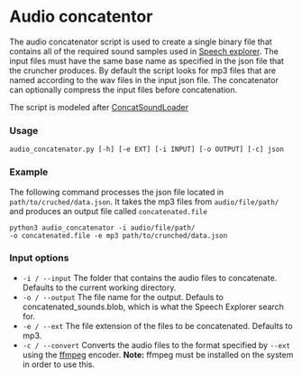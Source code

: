 # Audio concatentor

The audio concatenator script is used to create a single binary file that contains all of the required sound samples used in [Speech explorer](https://github.com/SSGL-SEP/speech_explorer). The input files must have the same base name as specified in the json file that the cruncher produces. By default the script looks for mp3 files that are named according to the wav files in the input json file. The concatenator can optionally compress the input files before concatenation. 

The script is modeled after [ConcatSoundLoader](https://github.com/spite/ConcatSoundLoader)

### Usage
```shell
audio_concatenator.py [-h] [-e EXT] [-i INPUT] [-o OUTPUT] [-c] json
``` 

### Example

The following command processes the json file located in `path/to/cruched/data.json`. It takes the mp3 files from `audio/file/path/` and produces an output file called `concatenated.file`

```shell
python3 audio_concatenator -i audio/file/path/ 
-o concatenated.file -e mp3 path/to/crunched/data.json
```

### Input options

* `-i / --input` The folder that contains the audio files to concatenate. Defaults to the current working directory.
* `-o / --output` The file name for the output. Defauls to concatenated_sounds.blob, which is what the Speech Explorer search for.
* `-e / --ext` The file extension of the files to be concatenated. Defaults to mp3.
* `-c / --convert` Converts the audio files to the format specified by `--ext` using the [ffmpeg](https://ffmpeg.org/) encoder. __Note:__ ffmpeg must be installed on the system in order to use this.

